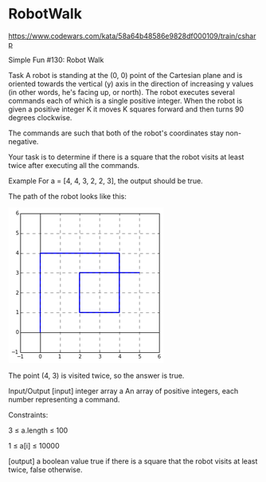# RobotWalk
https://www.codewars.com/kata/58a64b48586e9828df000109/train/csharp

Simple Fun #130: Robot Walk

Task
A robot is standing at the (0, 0) point of the Cartesian plane and is oriented towards the vertical (y) axis in the direction of increasing y values (in other words, he's facing up, or north). The robot executes several commands each of which is a single positive integer. When the robot is given a positive integer K it moves K squares forward and then turns 90 degrees clockwise.

The commands are such that both of the robot's coordinates stay non-negative.

Your task is to determine if there is a square that the robot visits at least twice after executing all the commands.

Example
For a = [4, 4, 3, 2, 2, 3], the output should be true.

The path of the robot looks like this:

![path.png](path.png)

The point (4, 3) is visited twice, so the answer is true.

Input/Output
[input] integer array a
An array of positive integers, each number representing a command.

Constraints:

3 ≤ a.length ≤ 100

1 ≤ a[i] ≤ 10000

[output] a boolean value
true if there is a square that the robot visits at least twice, false otherwise.

